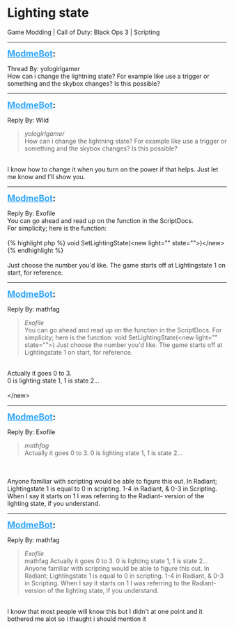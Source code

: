 # Lighting state
Game Modding | Call of Duty: Black Ops 3 | Scripting

---
<strong style="font-size: 1.4em;"><span style="text-decoration: underline;text-decoration-color: #34a7f9;"><span style="color:#34a7f9;">ModmeBot</span></span>:</strong>

<p>Thread By: yologirlgamer<br />How can i change the lightning state? For example like use a trigger or something and the skybox changes? Is this possible?</p>

---
<strong style="font-size: 1.4em;"><span style="text-decoration: underline;text-decoration-color: #34a7f9;"><span style="color:#34a7f9;">ModmeBot</span></span>:</strong>

<p>Reply By: Wild<br /><blockquote><em>yologirlgamer</em><br />How can i change the lightning state? For example like use a trigger or something and the skybox changes? Is this possible? </blockquote><br /> I know how to change it when you turn on the power if that helps. Just let me know and I&#39;ll show you.</p>

---
<strong style="font-size: 1.4em;"><span style="text-decoration: underline;text-decoration-color: #34a7f9;"><span style="color:#34a7f9;">ModmeBot</span></span>:</strong>

<p>Reply By: Exofile<br />You can go ahead and read up on the function in the ScriptDocs.<br />For simplicity; here is the function:<br /> <br />{% highlight php %}
void SetLightingState(&lt;new light="" state=""&gt;)&lt;/new&gt;{% endhighlight %}
 <br /> <br />Just choose the number you&#39;d like. The game starts off at Lightingstate 1 on start, for reference.</p>

---
<strong style="font-size: 1.4em;"><span style="text-decoration: underline;text-decoration-color: #34a7f9;"><span style="color:#34a7f9;">ModmeBot</span></span>:</strong>

<p>Reply By: mathfag<br /><blockquote><em>Exofile</em><br />You can go ahead and read up on the function in the ScriptDocs. For simplicity; here is the function:   void SetLightingState(&lt;new light=&quot;&quot; state=&quot;&quot;&gt;)     Just choose the number you&#39;d like. The game starts off at Lightingstate 1 on start, for reference.</blockquote><br /> Actually it goes 0 to 3.<br />0 is lighting state 1, 1 is state 2...<br /> <br /> &lt;/new&gt;</p>

---
<strong style="font-size: 1.4em;"><span style="text-decoration: underline;text-decoration-color: #34a7f9;"><span style="color:#34a7f9;">ModmeBot</span></span>:</strong>

<p>Reply By: Exofile<br /><blockquote><em>mathfag</em><br /> Actually it goes 0 to 3. 0 is lighting state 1, 1 is state 2...    </blockquote><br /> <br />Anyone familiar with scripting would be able to figure this out. In Radiant; Lightingstate 1 is equal to 0 in scripting. 1-4 in Radiant, &amp; 0-3 in Scripting. When I say it starts on 1 I was referring to the Radiant- version of the lighting state, if you understand.</p>

---
<strong style="font-size: 1.4em;"><span style="text-decoration: underline;text-decoration-color: #34a7f9;"><span style="color:#34a7f9;">ModmeBot</span></span>:</strong>

<p>Reply By: mathfag<br /><blockquote><em>Exofile</em><br />mathfag  Actually it goes 0 to 3. 0 is lighting state 1, 1 is state 2...       Anyone familiar with scripting would be able to figure this out. In Radiant; Lightingstate 1 is equal to 0 in scripting. 1-4 in Radiant, &amp; 0-3 in Scripting. When I say it starts on 1 I was referring to the Radiant- version of the lighting state, if you understand.</blockquote><br /> I know that most people will know this but I didn&#39;t at one point and it bothered me alot so i thaught i should mention it</p>
